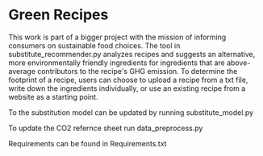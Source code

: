 # Green Recipes

This work is part of a bigger project with the mission of informing consumers on sustainable food choices.
The tool in substitute_recommender.py analyzes recipes and suggests an alternative, more environmentally friendly ingredients for ingredients that are above-average contributors to the recipe's GHG emission. To determine the footprint of a recipe, users can choose to upload a recipe from a txt file, write down the ingredients individually, or use an existing recipe from a website as a starting point. 


To the substitution model can be updated by running substitute_model.py

To update the CO2 refernce sheet run data_preprocess.py

Requirements can be found in Requirements.txt

